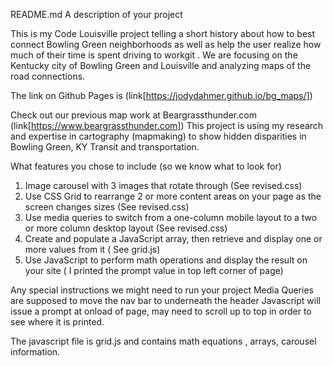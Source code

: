 README.md
A description of your project

This is my Code Louisville project telling a short history about how to best connect Bowling Green neighborhoods as well as help the user realize how much of their time is spent driving to workgit . We are focusing on the Kentucky city of Bowling Green and Louisville and analyzing maps of the road connections. 

The link on Github Pages is (link[https://jodydahmer.github.io/bg_maps/])


Check out our previous map work at Beargrassthunder.com (link[https://www.beargrassthunder.com])
This project is using my research and expertise in cartography (mapmaking) to show hidden disparities in Bowling Green, KY Transit and transportation.
 
What features you chose to include (so we know what to look for)

1. Image carousel with 3 images that rotate through (See revised.css)
2. Use CSS Grid to rearrange 2 or more content areas on your page as the screen changes sizes (See revised.css)
3. Use media queries to switch from a one-column mobile layout to a two or more column desktop layout (See revised.css)
4. Create and populate a JavaScript array, then retrieve and display one or more values from it ( See grid.js)
5. Use JavaScript to perform math operations and display the result on your site ( I printed the prompt value in top left corner of page)


Any special instructions we might need to run your project
 Media Queries are supposed to move the nav bar to underneath the header
 Javascript will issue a prompt at onload of page, may need to scroll up to top in order to see where it is printed. 




The javascript file is grid.js and contains math equations , arrays, carousel information.

